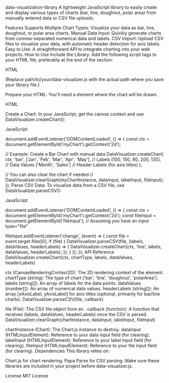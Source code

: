 data-visualization-library
A lightweight JavaScript library to easily create and display various types of charts (bar, line, doughnut, polar area) from manually entered data or CSV file uploads.

Features Supports Multiple Chart Types: Visualize your data as bar, line, doughnut, or polar area charts. Manual Data Input: Quickly generate charts from comma-separated numerical data and labels. CSV Import: Upload CSV files to visualize your data, with automatic header detection for axis labels. Easy to Use: A straightforward API to integrate charting into your web projects. How to Use Include the Library: Add the following script tags to your HTML file, preferably at the end of the section:

HTML

<script src="https://cdn.jsdelivr.net/npm/chart.js"></script> <script src="https://cdn.jsdelivr.net/npm/papaparse@5.4.1/papaparse.min.js"></script> <script src="path/to/your/data-visualizer.js"></script>
(Replace path/to/your/data-visualizer.js with the actual path where you save your library file.)

Prepare your HTML: You'll need a element where the chart will be drawn.

HTML

Create a Chart: In your JavaScript, get the canvas context and use DataVisualizer.createChart():

JavaScript

document.addEventListener('DOMContentLoaded', () => { const ctx = document.getElementById('myChart').getContext('2d');

// Example: Create a Bar Chart with manual data
DataVisualizer.createChart(
    ctx,
    'bar',
    ['Jan', 'Feb', 'Mar', 'Apr', 'May'], // Labels
    [100, 150, 80, 200, 120],            // Data Values
    ['Month', 'Sales']                   // Header Labels (for axis titles)
);

// You can also clear the chart if needed
// DataVisualizer.clearGraph(myChartInstance, dataInput, labelInput, fileInput);
}); Parse CSV Data: To visualize data from a CSV file, use DataVisualizer.parseCSV():

JavaScript

document.addEventListener('DOMContentLoaded', () => { const ctx = document.getElementById('myChart').getContext('2d'); const fileInput = document.getElementById('fileInput'); // Assuming you have an input type="file"

fileInput.addEventListener('change', (event) => {
    const file = event.target.files[0];
    if (file) {
        DataVisualizer.parseCSV(file, (labels, dataValues, headerLabels) => {
            DataVisualizer.createChart(ctx, 'line', labels, dataValues, headerLabels);
        });
    }
});
}); API Reference DataVisualizer.createChart(ctx, chartType, labels, dataValues, headerLabels)

ctx (CanvasRenderingContext2D): The 2D rendering context of the element. chartType (string): The type of chart ('bar', 'line', 'doughnut', 'polarArea'). labels (string[]): An array of labels for the data points. dataValues (number[]): An array of numerical data values. headerLabels (string[]): An array [xAxisLabel, yAxisLabel] for axis titles (optional, primarily for bar/line charts). DataVisualizer.parseCSV(file, callback)

file (File): The CSV file object from an . callback (function): A function that receives (labels, dataValues, headerLabels) once the CSV is parsed. DataVisualizer.clearGraph(chartInstance, dataInput, labelInput, fileInput)

chartInstance (Chart): The Chart.js instance to destroy. dataInput (HTMLInputElement): Reference to your data input field (for clearing). labelInput (HTMLInputElement): Reference to your label input field (for clearing). fileInput (HTMLInputElement): Reference to your file input field (for clearing). Dependencies This library relies on:

Chart.js for chart rendering. Papa Parse for CSV parsing. Make sure these libraries are included in your project before data-visualizer.js.

License MIT License